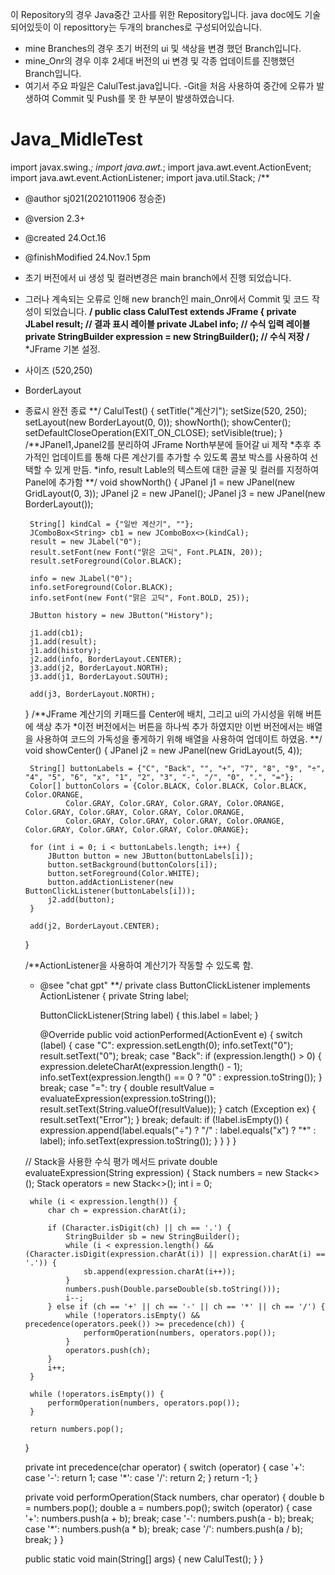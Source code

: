 이 Repository의 경우 Java중간 고사를 위한 Repository입니다.
java doc에도 기술 되어있듯이 이 reposittory는 두개의 branches로 구성되어있습니다.
- mine Branches의 경우 초기 버전의 ui 및 색상을 변경 했던 Branch입니다.
- mine_Onr의 경우 이후 2세대 버전의 ui 변경 및 각종 업데이트를 진행했던 Branch입니다.
- 여기서 주요 파일은 CalulTest.java입니다.
-Git을 처음 사용하여 중간에 오류가 발생하여 Commit 및 Push를 못 한 부분이 발생하였습니다.





# Java_MidleTest
import javax.swing.*;
import java.awt.*;
import java.awt.event.ActionEvent;
import java.awt.event.ActionListener;
import java.util.Stack;
/**
 * @author sj021(2021011906 정승준)
 * @version 2.3+
 * @created 24.Oct.16
 * @finishModified 24.Nov.1 5pm
 * 초기 버전에서 ui 생성 및 컬러변경은 main branch에서 진행 되었습니다.
 * 그러나 계속되는 오류로 인해 new branch인 main_Onr에서 Commit 및 코드 작성이 되었습니다.
 **/
public class CalulTest extends JFrame {
    private JLabel result; // 결과 표시 레이블
    private JLabel info;   // 수식 입력 레이블
    private StringBuilder expression = new StringBuilder(); // 수식 저장
/**
*JFrame 기본 설정.
 * 사이즈 (520,250)
 * BorderLayout
 * 종료시 완전 종료
 **/
    CalulTest() {
        setTitle("계산기");
        setSize(520, 250);
        setLayout(new BorderLayout(0, 0));
        showNorth();
        showCenter();
        setDefaultCloseOperation(EXIT_ON_CLOSE);
        setVisible(true);
    }
/**JPanel1,Jpanel2를 분리하여 JFrame North부분에 들어갈 ui 제작
*추후 추가적인 업데이트를 통해 다른 계산기를 추가할 수 있도록 콤보 박스를 사용하여 선택할 수 있게 만듬.
*info, result Lable의 텍스트에 대한 글꼴 및 컬러를 지정하여 Panel에 추가함
 **/
    void showNorth() {
        JPanel j1 = new JPanel(new GridLayout(0, 3));
        JPanel j2 = new JPanel();
        JPanel j3 = new JPanel(new BorderLayout());

        String[] kindCal = {"일반 계산기", ""};
        JComboBox<String> cb1 = new JComboBox<>(kindCal);
        result = new JLabel("0");
        result.setFont(new Font("맑은 고딕", Font.PLAIN, 20));
        result.setForeground(Color.BLACK);

        info = new JLabel("0");
        info.setForeground(Color.BLACK);
        info.setFont(new Font("맑은 고딕", Font.BOLD, 25));

        JButton history = new JButton("History");

        j1.add(cb1);
        j1.add(result);
        j1.add(history);
        j2.add(info, BorderLayout.CENTER);
        j3.add(j2, BorderLayout.NORTH);
        j3.add(j1, BorderLayout.SOUTH);

        add(j3, BorderLayout.NORTH);
    }
/**JFrame 계산기의 키패드를 Center에 배치, 그리고 ui의 가시성을 위해 버튼에 색상 추가
    *이전 버전에서는 버튼을 하나씩 추가 하였지만 이번 버전에서는 배열을 사용하여 코드의 가독성을 좋게하기 위해 배열을 사용하여 업데이트 하였음.
 **/
    void showCenter() {
        JPanel j2 = new JPanel(new GridLayout(5, 4));

        String[] buttonLabels = {"C", "Back", "", "+", "7", "8", "9", "÷", "4", "5", "6", "x", "1", "2", "3", "-", "/", "0", ".", "="};
        Color[] buttonColors = {Color.BLACK, Color.BLACK, Color.BLACK, Color.ORANGE,
                Color.GRAY, Color.GRAY, Color.GRAY, Color.ORANGE, Color.GRAY, Color.GRAY, Color.GRAY, Color.ORANGE,
                Color.GRAY, Color.GRAY, Color.GRAY, Color.ORANGE, Color.GRAY, Color.GRAY, Color.GRAY, Color.ORANGE};

        for (int i = 0; i < buttonLabels.length; i++) {
            JButton button = new JButton(buttonLabels[i]);
            button.setBackground(buttonColors[i]);
            button.setForeground(Color.WHITE);
            button.addActionListener(new ButtonClickListener(buttonLabels[i]));
            j2.add(button);
        }

        add(j2, BorderLayout.CENTER);
    }

    /**ActionListener을 사용하여 계산기가 작동할 수 있도록 함.
     * @see "chat gpt"
     **/
    private class ButtonClickListener implements ActionListener {
        private String label;

        ButtonClickListener(String label) {
            this.label = label;
        }

        @Override
        public void actionPerformed(ActionEvent e) {
            switch (label) {
                case "C":
                    expression.setLength(0);
                    info.setText("0");
                    result.setText("0");
                    break;
                case "Back":
                    if (expression.length() > 0) {
                        expression.deleteCharAt(expression.length() - 1);
                        info.setText(expression.length() == 0 ? "0" : expression.toString());
                    }
                    break;
                case "=":
                    try {
                        double resultValue = evaluateExpression(expression.toString());
                        result.setText(String.valueOf(resultValue));
                    } catch (Exception ex) {
                        result.setText("Error");
                    }
                    break;
                default:
                    if (!label.isEmpty()) {
                        expression.append(label.equals("÷") ? "/" : label.equals("x") ? "*" : label);
                        info.setText(expression.toString());
                    }
            }
        }
    }

    // Stack을 사용한 수식 평가 메서드
    private double evaluateExpression(String expression) {
        Stack<Double> numbers = new Stack<>();
        Stack<Character> operators = new Stack<>();
        int i = 0;

        while (i < expression.length()) {
            char ch = expression.charAt(i);

            if (Character.isDigit(ch) || ch == '.') {
                StringBuilder sb = new StringBuilder();
                while (i < expression.length() && (Character.isDigit(expression.charAt(i)) || expression.charAt(i) == '.')) {
                    sb.append(expression.charAt(i++));
                }
                numbers.push(Double.parseDouble(sb.toString()));
                i--;
            } else if (ch == '+' || ch == '-' || ch == '*' || ch == '/') {
                while (!operators.isEmpty() && precedence(operators.peek()) >= precedence(ch)) {
                    performOperation(numbers, operators.pop());
                }
                operators.push(ch);
            }
            i++;
        }

        while (!operators.isEmpty()) {
            performOperation(numbers, operators.pop());
        }

        return numbers.pop();
    }

    private int precedence(char operator) {
        switch (operator) {
            case '+':
            case '-':
                return 1;
            case '*':
            case '/':
                return 2;
        }
        return -1;
    }

    private void performOperation(Stack<Double> numbers, char operator) {
        double b = numbers.pop();
        double a = numbers.pop();
        switch (operator) {
            case '+':
                numbers.push(a + b);
                break;
            case '-':
                numbers.push(a - b);
                break;
            case '*':
                numbers.push(a * b);
                break;
            case '/':
                numbers.push(a / b);
                break;
        }
    }

    public static void main(String[] args) {
        new CalulTest();
    }
}
